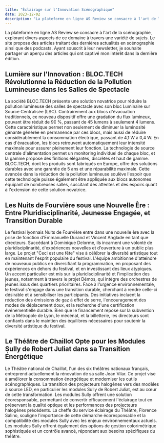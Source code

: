 ```yaml
---
title: "Éclairage sur l'Innovation Scénographique"
date: 2023-12-02
description: "La plateforme en ligne AS Review se consacre à l'art de la scénographie, explorant divers aspects de ce domaine à travers une variété de sujets. Le site propose des articles traitant des dernières actualités en scénographie ainsi que des podcasts. Ayant souscrit à leur newsletter, je souhaite partager un aperçu des articles qui ont captivé mon intérêt dans la dernière édition."
---
```


La plateforme en ligne AS Review se consacre à l'art de la scénographie, explorant divers aspects de ce domaine à travers une variété de sujets. Le site propose des articles traitant des dernières actualités en scénographie ainsi que des podcasts. Ayant souscrit à leur newsletter, je souhaite partager un aperçu des articles qui ont captivé mon intérêt dans la dernière édition.

## Lumière sur l'Innovation : BLOC.TECH Révolutionne la Réduction de la Pollution Lumineuse dans les Salles de Spectacle

La société BLOC.TECH présente une solution novatrice pour réduire la pollution lumineuse des salles de spectacle avec son bloc Luminaire sur Source Centralisée (LSC). Contrairement aux blocs d'évacuation traditionnels, ce nouveau dispositif offre une gradation du flux lumineux, pouvant être réduit de 90 %, passant de 45 lumens à seulement 4 lumens. Cette caractéristique permet non seulement de diminuer la luminosité gênante générée en permanence par ces blocs, mais aussi de réduire considérablement la consommation électrique, passant de 4,1 W à 0,4 W. En cas d'évacuation, les blocs retrouvent automatiquement leur intensité maximale pour assurer pleinement leur fonction. La technologie de source centrale d'alimentation permet un monitoring individuel de chaque bloc, et la gamme propose des finitions élégantes, discrètes et haut de gamme. BLOC.TECH, dont les produits sont fabriqués en Europe, offre des solutions durables avec une garantie de 5 ans et une réparabilité maximale. Cette avancée dans la réduction de la pollution lumineuse soulève l'espoir que cette technologie puisse également être appliquée aux blocs autonomes équipant de nombreuses salles, suscitant des attentes et des espoirs quant à l'extension de cette solution novatrice.

## Les Nuits de Fourvière sous une Nouvelle Ère : Entre Pluridisciplinarité, Jeunesse Engagée, et Transition Durable

Le festival lyonnais Nuits de Fourvière entre dans une nouvelle ère avec la prise de fonction d'Emmanuelle Durand et Vincent Anglade en tant que directeurs. Succédant à Dominique Delorme, ils incarnent une volonté de pluridisciplinarité, d'expériences nouvelles et d'ouverture à un public plus large. Le projet "Ceci est une fête" vise à célébrer la diversité artistique tout en maintenant l'esprit populaire du festival. L'équipe ambitionne d'atteindre de nouveaux publics en diversifiant la programmation, en proposant des expériences en dehors du festival, et en investissant des lieux atypiques. Un accent particulier est mis sur la pluridisciplinarité et l'implication des jeunes, notamment à travers le projet Démos, qui intègre des orchestres de jeunes issus des quartiers prioritaires. Face à l'urgence environnementale, le festival s'engage dans une transition durable, cherchant à rendre celle-ci désirable et à sensibiliser les participants. Des initiatives incluent la réduction des émissions de gaz à effet de serre, l'encouragement des modes de déplacement doux, et la recherche d'une certification événementielle durable. Bien que le financement repose sur la subvention de la Métropole de Lyon, le mécénat, et la billetterie, les directeurs sont confiants dans le maintien des équilibres nécessaires pour soutenir la diversité artistique du festival.

## Le Théâtre de Chaillot Opte pour les Modules Sully de Robert Juliat dans sa Transition Énergétique

Le Théâtre national de Chaillot, l'un des six théâtres nationaux français, entreprend actuellement la rénovation de sa salle Jean Vilar. Ce projet vise à améliorer la consommation énergétique et moderniser les outils scénographiques. La transition des projecteurs halogènes vers des modèles à source LED, en particulier les modules Sully de Robert Juliat, est au cœur de cette transformation. Les modules Sully offrent une solution écoresponsable, permettant de convertir efficacement l'éclairage tout en préservant la qualité optique et les performances des projecteurs halogènes précédents. La cheffe du service éclairage du Théâtre, Florence Salino, souligne l'importance de cette démarche écoresponsable et la compatibilité des modules Sully avec les enjeux environnementaux actuels. Les modules Sully offrent également des options de gestion colorimétrique sophistiquée et un contrôle avancé, répondant aux besoins spécifiques du théâtre.
